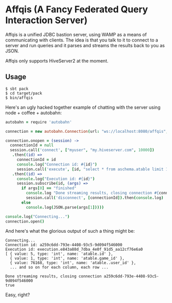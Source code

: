 # Affqis (A Fancy Federated Query Interaction Server)

Affqis is a unified JDBC bastion server, using WAMP as a means of communicating with clients.
The idea is that you talk to it to connect to a server and run queries and it parses and
streams the results back to you as JSON.

Affqis only supports HiveServer2 at the moment.

## Usage

```
$ sbt pack
$ cd target/pack
$ bin/affqis
```

Here's an ugly hacked together example of chatting with the server using node + coffee + autobahn:

```coffee
autobahn = require 'autobahn'

connection = new autobahn.Connection(url: "ws://localhost:8080/affqis", realm: "hive")

connection.onopen = (session) ->
  connectionId = null
  session.call('connect', ["myuser", "my.hiveserver.com", 10000])
   .then((id) =>
     connectionId = id
     console.log("Connection id: #{id}")
     session.call('execute', [id, "select * from aschema.atable limit 10"]))
   .then((id) =>
     console.log("Execution id: #{id}")
     session.subscribe(id, (args) =>
       if args[0] == "finished"
         console.log "Done streaming results, closing connection #{connectionId}"
         session.call('disconnect', [connectionId]).then(console.log)
       else
         console.log(JSON.parse(args[1]))))

console.log("Connecting...")
connection.open()
```

And here's what the glorious output of such a thing might be:

```
Connecting...
Connection id: a259c6dd-793e-4408-93c5-9d094f546000
Execution id: execution.e843a88d_7dba_4e0f_91d5_aa12cf76e6a0
[ { value: 5, type: 'int', name: 'atable.id' },
  { value: 1, type: 'int', name: 'atable.game_id' },
  { value: 76168, type: 'int', name: 'atable..user_id' },
  ... and so on for each column, each row ...

Done streaming results, closing connection a259c6dd-793e-4408-93c5-9d094f546000
true
```

Easy, right?